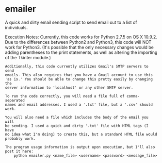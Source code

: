 emailer
=======

A quick and dirty email sending script to send email out to a list of 
individuals.

Execution Notes:
    Currently, this code works for Python 2.7.5 on OS X 10.9.2. Due to
    the differences between Python2 and Python3, this code will NOT
    work for Python3. (It's possible that the only necessary changes would
    be adding parentheses to the print statements, as well as altering the
    importing of the Tkinter module.)

    Additionally, this code currently utilizes Gmail's SMTP servers to send
    emails. This also requires that you have a Gmail account to use this
    'as is.' You should be able to change this pretty easily by changing the
    server information to 'localhost' or any other SMTP server.

    To run the code correctly, you will need a file full of comma-separated
    names and email addresses. I used a '.txt' file, but a '.csv' should
    work.

    You will also need a file which includes the body of the email you will
    be sending. I used a quick and dirty '.txt' file with HTML tags (I have
    no idea what I'm doing) to create this, but a standard HTML file would
    probably work.

    The program usage information is output upon execution, but I'll also
    post it here:
        python emailer.py <name_file> <username> <password> <message_file>
